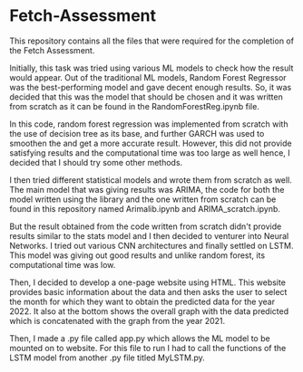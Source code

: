 # Fetch-Assessment
This repository contains all the files that were required for the completion of the Fetch Assessment. 

Initially, this task was tried using various ML models to check how the result would appear. Out of the traditional ML models, Random Forest
Regressor was the best-performing model and gave decent enough results. So, it was decided that this was the model that should be chosen and
it was written from scratch as it can be found in the RandomForestReg.ipynb file. 

In this code, random forest regression was implemented from scratch with the use of decision tree as its base, and further GARCH was used to 
smoothen the and get a more accurate result. However, this did not provide satisfying results and the computational time was too large as well
hence, I decided that I should try some other methods.

I then tried different statistical models and wrote them from scratch as well. The main model that was giving results was ARIMA, the code
for both the model written using the library and the one written from scratch can be found in this repository named Arimalib.ipynb and 
ARIMA_scratch.ipynb. 

But the result obtained from the code written from scratch didn't provide results similar to the stats model and I then decided to venturer into
Neural Networks. I tried out various CNN architectures and finally settled on LSTM. This model was giving out good results and unlike random 
forest, its computational time was low.

Then, I decided to develop a one-page website using HTML. This website provides basic information about the data and then asks the user to select the
month for which they want to obtain the predicted data for the year 2022. It also at the bottom shows the overall graph with the data predicted
which is concatenated with the graph from the year 2021. 

Then, I made a .py file called app.py which allows the ML model to be mounted on to website. For this file to run I had to call the functions of the 
LSTM model from another .py file titled MyLSTM.py. 





